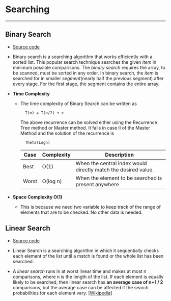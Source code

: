 # Searching
___
## Binary Search
- [Source code](./binarysearch.cpp)

- Binary search is a searching algorithm that works efficiently with a sorted list. This popular search technique searches the given _item_ in minimum possible comparisons. The _binary search_ requires the array, to be scanned, must be sorted in any order. In binary search, the _item_ is searched for in smaller _segment_(nearly half the previous segment) after every stage. For the first stage, the segment contains the entire array.

- **Time Complexity**	
    - The time complexity of Binary Search can be written as 

            T(n) = T(n/2) + c  
    
        The above recurrence can be solved either using the Recurrence Tree method or Master method. It falls in case II of the Master Method and the solution of the recurrence is

            Theta(Logn)

        |Case    |Complexity|Description|
        |--------|----------|-----------|
        |Best	 |  O(1)   |When the central index would directly match the desired value.|
        |Worst	 |  O(log n)   |When the element to be searched is present anywhere|

- **Space Complexity O(1)**
    - This is because we need two variable to keep track of the range of elements that are to be checked. No other data is needed.

## Linear Search
- [Source code](./linear_search)

- Linear Search is a searching algorithm in which it sequentially checks each element of the list until a match is found or the whole list has been searched.
- A _linear search_ runs in at worst linear time and makes at most n comparisons, where n is the length of the list. If each element is equally likely to be searched, then linear search has **an average case of 
n+1
/
2**
 comparisons, but the average case can be affected if the search probabilities for each element vary.
[[Wikipedia]](./https://en.wikipedia.org/wiki/Linear_search)
